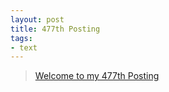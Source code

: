 ```yaml
---
layout: post
title: 477th Posting
tags: 
- text
---
```


> [Welcome to my 477th Posting](https://janghan-kor.tistory.com/1789)
